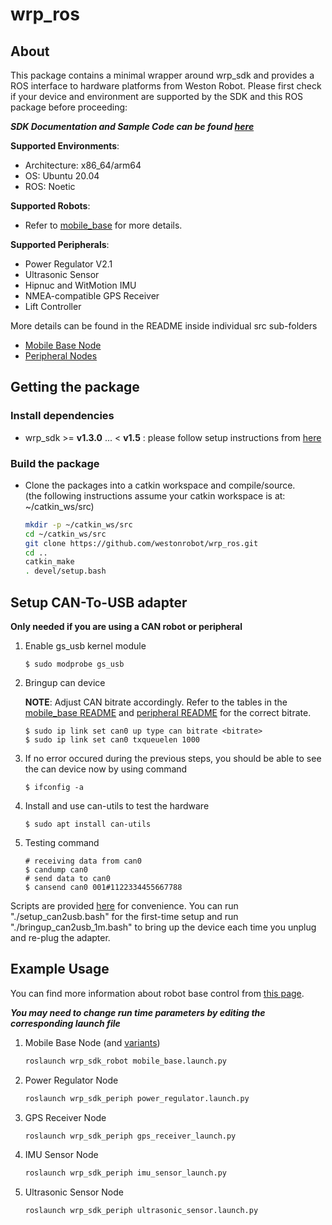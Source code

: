 # wrp_ros

## About

This package contains a minimal wrapper around wrp_sdk and provides a ROS interface to hardware platforms from Weston Robot. Please first check if your device and environment are supported by the SDK and this ROS package before proceeding:

***SDK Documentation and Sample Code can be found [here](https://github.com/westonrobot/wrp_sdk)***

**Supported Environments**:

* Architecture: x86_64/arm64
* OS: Ubuntu 20.04
* ROS: Noetic
  
**Supported Robots**:

* Refer to [mobile_base](./wrp_sdk_robot/README.md) for more details.

**Supported Peripherals**:

* Power Regulator V2.1
* Ultrasonic Sensor
* Hipnuc and WitMotion IMU
* NMEA-compatible GPS Receiver
* Lift Controller

More details can be found in the README inside individual src sub-folders

  * [Mobile Base Node](./wrp_sdk_robot/README.md)
  * [Peripheral Nodes](./wrp_sdk_periph/README.md)

## Getting the package

### Install dependencies

* wrp_sdk >= **v1.3.0** ... < **v1.5** : please follow setup instructions from [here](https://github.com/westonrobot/wrp_sdk/)

### Build the package

* Clone the packages into a catkin workspace and compile/source.  
(the following instructions assume your catkin workspace is at: ~/catkin_ws/src)

    ```bash
    mkdir -p ~/catkin_ws/src
    cd ~/catkin_ws/src
    git clone https://github.com/westonrobot/wrp_ros.git
    cd ..
    catkin_make
    . devel/setup.bash
    ```

## Setup CAN-To-USB adapter
**Only needed if you are using a CAN robot or peripheral**
 
1. Enable gs_usb kernel module
    ```
    $ sudo modprobe gs_usb
    ```
2. Bringup can device

    **NOTE**: Adjust CAN bitrate accordingly. Refer to the tables in the [mobile_base README](./wrp_sdk_robot/README.md) and [peripheral README](./wrp_sdk_periph/README.md) for the correct bitrate.
   ```
   $ sudo ip link set can0 up type can bitrate <bitrate>
   $ sudo ip link set can0 txqueuelen 1000
   ```
3. If no error occured during the previous steps, you should be able to see the can device now by using command
   ```
   $ ifconfig -a
   ```
4. Install and use can-utils to test the hardware
    ```
    $ sudo apt install can-utils
    ```
5. Testing command
    ```
    # receiving data from can0
    $ candump can0
    # send data to can0
    $ cansend can0 001#1122334455667788
    ```

Scripts are provided [here](./scripts) for convenience. You can run "./setup_can2usb.bash" for the first-time setup and run "./bringup_can2usb_1m.bash" to bring up the device each time you unplug and re-plug the adapter.

## Example Usage

You can find more information about robot base control from [this page](https://docs.westonrobot.net/getting_started/basics/robot_base_control.html).

**_You may need to change run time parameters by editing the corresponding launch file_**

1. Mobile Base Node (and [variants](./wrp_sdk_robot/launch/mobile_base))

    ```bash
    roslaunch wrp_sdk_robot mobile_base.launch.py
    ```

2. Power Regulator Node

    ```bash
    roslaunch wrp_sdk_periph power_regulator.launch.py
    ```

3. GPS Receiver Node

    ```bash
    roslaunch wrp_sdk_periph gps_receiver_launch.py 
    ```

4. IMU Sensor Node

    ```bash
    roslaunch wrp_sdk_periph imu_sensor_launch.py 
    ```

5. Ultrasonic Sensor Node

    ```bash
    roslaunch wrp_sdk_periph ultrasonic_sensor.launch.py
    ```